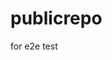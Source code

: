 # publicrepo
for e2e test



































































































































